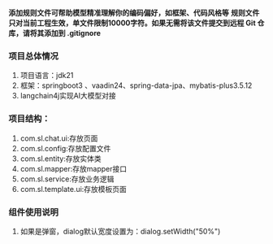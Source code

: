 **添加规则文件可帮助模型精准理解你的编码偏好，如框架、代码风格等**
**规则文件只对当前工程生效，单文件限制10000字符。如果无需将该文件提交到远程 Git 仓库，请将其添加到 .gitignore**

### 项目总体情况
1. 项目语言：jdk21
2. 框架：springboot3 、vaadin24、spring-data-jpa、mybatis-plus3.5.12
3. langchain4j实现AI大模型对接
### 项目结构：
1. com.sl.chat.ui:存放页面
2. com.sl.config:存放配置文件
3. com.sl.entity:存放实体类
4. com.sl.mapper:存放mapper接口
5. com.sl.service:存放业务逻辑
6. com.sl.template.ui:存放模板页面

### 组件使用说明
1. 如果是弹窗，dialog默认宽度设置为：dialog.setWidth("50%")














